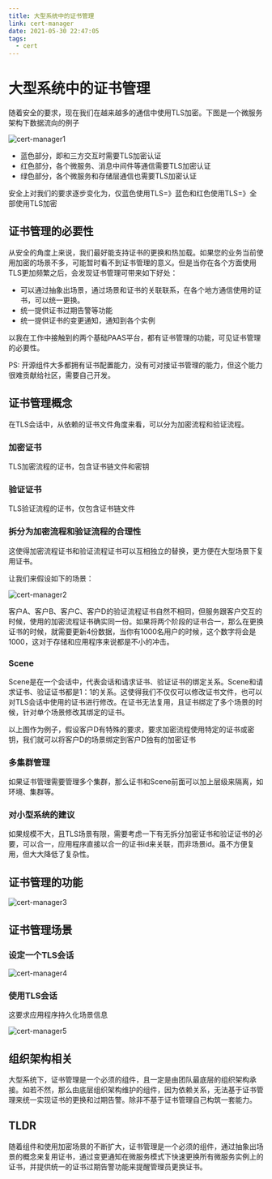 ```yaml
---
title: 大型系统中的证书管理
link: cert-manager
date: 2021-05-30 22:47:05
tags:
  - cert
---
```


# 大型系统中的证书管理

随着安全的要求，现在我们在越来越多的通信中使用TLS加密。下图是一个微服务架构下数据流向的例子

![cert-manager1](Images/cert-manager1.png)

- 蓝色部分，即和三方交互时需要TLS加密认证
- 红色部分，各个微服务、消息中间件等通信需要TLS加密认证
- 绿色部分，各个微服务和存储层通信也需要TLS加密认证

安全上对我们的要求逐步变化为，仅蓝色使用TLS=》蓝色和红色使用TLS=》全部使用TLS加密

## 证书管理的必要性

从安全的角度上来说，我们最好能支持证书的更换和热加载。如果您的业务当前使用加密的场景不多，可能暂时看不到证书管理的意义。但是当你在各个方面使用TLS更加频繁之后，会发现证书管理可带来如下好处：

- 可以通过抽象出场景，通过场景和证书的关联联系，在各个地方通信使用的证书，可以统一更换。
- 统一提供证书过期告警等功能
- 统一提供证书的变更通知，通知到各个实例

以我在工作中接触到的两个基础PAAS平台，都有证书管理的功能，可见证书管理的必要性。

PS: 开源组件大多都拥有证书配置能力，没有可对接证书管理的能力，但这个能力很难贡献给社区，需要自己开发。

## 证书管理概念

在TLS会话中，从依赖的证书文件角度来看，可以分为加密流程和验证流程。

### 加密证书

TLS加密流程的证书，包含证书链文件和密钥

### 验证证书

TLS验证流程的证书，仅包含证书链文件

### 拆分为加密流程和验证流程的合理性

这使得加密流程证书和验证流程证书可以互相独立的替换，更方便在大型场景下复用证书。

让我们来假设如下的场景：

![cert-manager2](Images/cert-manager2.png)

客户A、客户B、客户C、客户D的验证流程证书自然不相同，但服务跟客户交互的时候，使用的加密流程证书确实同一份。如果将两个阶段的证书合一，那么在更换证书的时候，就需要更新4份数据，当你有1000名用户的时候，这个数字将会是1000，这对于存储和应用程序来说都是不小的冲击。

### Scene

Scene是在一个会话中，代表会话和请求证书、验证证书的绑定关系。Scene和请求证书、验证证书都是1：1的关系。这使得我们不仅仅可以修改证书文件，也可以对TLS会话中使用的证书进行修改。在证书无法复用，且证书绑定了多个场景的时候，针对单个场景修改其绑定的证书。

以上图作为例子，假设客户D有特殊的要求，要求加密流程使用特定的证书或密钥，我们就可以将客户D的场景绑定到客户D独有的加密证书

### 多集群管理

如果证书管理需要管理多个集群，那么证书和Scene前面可以加上层级来隔离，如环境、集群等。

### 对小型系统的建议

如果规模不大，且TLS场景有限，需要考虑一下有无拆分加密证书和验证证书的必要，可以合一，应用程序直接以合一的证书id来关联，而非场景id。虽不方便复用，但大大降低了复杂性。

## 证书管理的功能

![cert-manager3](Images/cert-manager3.png)

## 证书管理场景

### 设定一个TLS会话

![cert-manager4](Images/cert-manager4.png)

### 使用TLS会话

这要求应用程序持久化场景信息

![cert-manager5](Images/cert-manager5.png)

## 组织架构相关

大型系统下，证书管理是一个必须的组件，且一定是由团队最底层的组织架构承接。如若不然，那么由底层组织架构维护的组件，因为依赖关系，无法基于证书管理来统一实现证书的更换和过期告警。除非不基于证书管理自己构筑一套能力。

## TLDR

随着组件和使用加密场景的不断扩大，证书管理是一个必须的组件，通过抽象出场景的概念来复用证书，通过变更通知在微服务模式下快速更换所有微服务实例上的证书，并提供统一的证书过期告警功能来提醒管理员更换证书。

